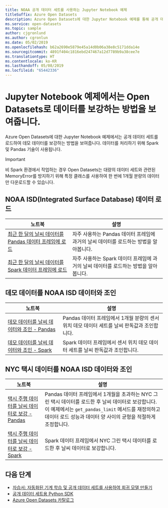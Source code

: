 ```yaml
---
title: NOAA 공개 데이터 세트를 사용하는 Jupyter Notebook 예제
titleSuffix: Azure Open Datasets
description: Azure Open Datasets에 대한 Jupyter Notebook 예제를 통해 공개 데이터 세트를 열어서 데모 데이터를 보강하는 데 사용하는 방법을 알아봅니다. 데이터를 처리하기 위해 Spark 및 Pandas 기술이 사용됩니다.
ms.service: open-datasets
ms.topic: sample
author: cjgronlund
ms.author: cgronlun
ms.date: 05/02/2019
ms.openlocfilehash: b62a2690e5879e45a14d0b06a38e8c5171dda14e
ms.sourcegitcommit: 4891f404c1816ebd247467a12d7789b9a38cee7e
ms.translationtype: HT
ms.contentlocale: ko-KR
ms.lasthandoff: 05/08/2019
ms.locfileid: "65442336"
---
```

# <a name="example-jupyter-notebooks-show-how-to-enrich-data-with-open-datasets"></a>Jupyter Notebook 예제에서는 Open Datasets로 데이터를 보강하는 방법을 보여줍니다. 
Azure Open Datasets에 대한 Jupyter Notebook 예제에서는 공개 데이터 세트를 로드하여 데모 데이터를 보강하는 방법을 보여줍니다. 데이터를 처리하기 위해 Spark 및 Pandas 기술이 사용됩니다.

>[!IMPORTANT]
>비 Spark 환경에서 작업하는 경우 Open Datasets는 대량의 데이터 세트와 관련된 MemoryError를 방지하기 위해 특정 클래스를 사용하여 한 번에 1개월 분량의 데이터만 다운로드할 수 있습니다.

## <a name="load-noaa-integrated-surface-database-isd-data"></a>NOAA ISD(Integrated Surface Database) 데이터 로드 
|노트북        | 설명                                    |
|----------------|------------------------------------------------|
|[최근 한 달의 날씨 데이터를 Pandas 데이터 프레임에 로드](https://github.com/Azure/OpenDatasetsNotebooks/blob/master/tutorials/data-access/02-weather-to-pandas-dataframe.ipynb) | 자주 사용하는 Pandas 데이터 프레임에 과거의 날씨 데이터를 로드하는 방법을 알아봅니다. |
|[최근 한 달의 날씨 데이터를 Spark 데이터 프레임에 로드](https://github.com/Azure/OpenDatasetsNotebooks/blob/master/tutorials/data-access/01-weather-to-spark-dataframe.ipynb) | 자주 사용하는 Spark 데이터 프레임에 과거의 날씨 데이터를 로드하는 방법을 알아봅니다.  |

## <a name="join-demo-data-with-noaa-isd-data"></a>데모 데이터를 NOAA ISD 데이터와 조인 
|노트북        | 설명                                    |
|----------------|------------------------------------------------|
|[데모 데이터를 날씨 데이터와 조인 - Pandas](https://github.com/Azure/OpenDatasetsNotebooks/blob/master/tutorials/data-join/02-weather-join-in-pandas.ipynb) | Pandas 데이터 프레임에서 1개월 분량의 센서 위치 데모 데이터 세트를 날씨 판독값과 조인합니다.  |
|[데모 데이터를 날씨 데이터와 조인 - Spark](https://github.com/Azure/OpenDatasetsNotebooks/blob/master/tutorials/data-join/01-weather-join-in-spark.ipynb) | Spark 데이터 프레임에서 센서 위치 데모 데이터 세트를 날씨 판독값과 조인합니다. |

## <a name="join-nyc-taxi-data-with-noaa-isd-data"></a>NYC 택시 데이터를 NOAA ISD 데이터와 조인 
|노트북        | 설명                                    |
|----------------|------------------------------------------------|
|[택시 주행 데이터를 날씨 데이터로 보강 - Pandas](https://github.com/Azure/OpenDatasetsNotebooks/blob/master/tutorials/data-join/04-nyc-taxi-join-weather-in-pandas.ipynb) | Pandas 데이터 프레임에서 1개월을 초과하는 NYC 그린 택시 데이터를 로드한 후 날씨 데이터로 보강합니다. 이 예제에서는 `get_pandas_limit` 메서드를 재정의하고 데이터 로드 성능과 데이터 양 사이의 균형을 적절하게 조정합니다.|
|[택시 주행 데이터를 날씨 데이터로 보강 - Spark](https://github.com/Azure/OpenDatasetsNotebooks/blob/master/tutorials/data-join/03-nyc-taxi-join-weather-in-spark.ipynb) | Spark 데이터 프레임에서 NYC 그린 택시 데이터를 로드한 후 날씨 데이터로 보강합니다.  |

## <a name="next-steps"></a>다음 단계

* [자습서: 자동화된 기계 학습 및 공개 데이터 세트를 사용하여 회귀 모델 만들기](tutorial-opendatasets-automl.md)
* [공개 데이터 세트용 Python SDK](https://aka.ms/open-datasets-api)
* [Azure Open Datasets 카탈로그](https://azure.microsoft.com/services/open-datasets/catalog/)
